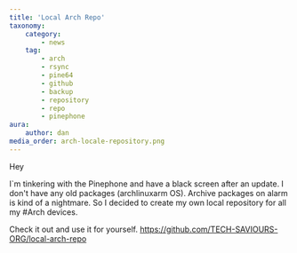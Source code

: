 ```yaml
---
title: 'Local Arch Repo'
taxonomy:
    category:
        - news
    tag:
        - arch
        - rsync
        - pine64
        - github
        - backup
        - repository
        - repo
        - pinephone
aura:
    author: dan
media_order: arch-locale-repository.png
---
```


Hey

I`m tinkering with the Pinephone and have a black screen after an update. I don't have any old packages (archlinuxarm OS). Archive packages on alarm is kind of a nightmare. So I decided to create my own local repository for all my #Arch devices. 

Check it out and use it for yourself.
https://github.com/TECH-SAVIOURS-ORG/local-arch-repo